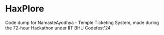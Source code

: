 # HaxPlore
Code dump for NamasteAyodhya - Temple Ticketing System, made during the 72-hour Hackathon under IIT BHU Codefest'24
